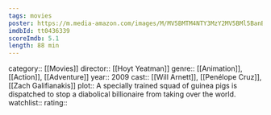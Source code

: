 ```yaml
---
tags: movies
poster: https://m.media-amazon.com/images/M/MV5BMTM4NTY3MzY2MV5BMl5BanBnXkFtZTcwMDQ1NTM2Mg@@._V1_SX300.jpg
imdbId: tt0436339
scoreImdb: 5.1
length: 88 min
---
```


category:: [[Movies]]
director:: [[Hoyt Yeatman]]
genre:: [[Animation]], [[Action]], [[Adventure]]
year:: 2009
cast:: [[Will Arnett]], [[Penélope Cruz]], [[Zach Galifianakis]]
plot:: A specially trained squad of guinea pigs is dispatched to stop a diabolical billionaire from taking over the world.
watchlist::
rating::
